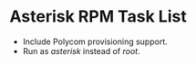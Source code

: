 
# Asterisk RPM Task List

* Include Polycom provisioning support.
* Run as _asterisk_ instead of _root_.
